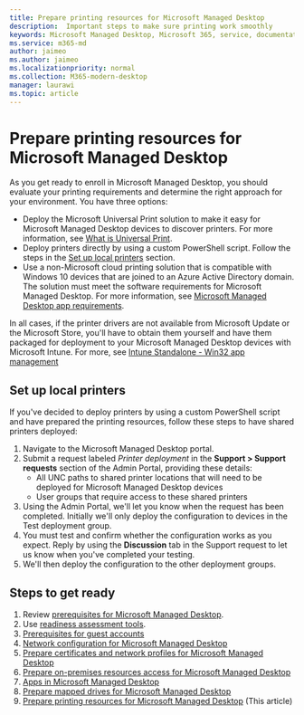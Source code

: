 ```yaml
---
title: Prepare printing resources for Microsoft Managed Desktop 
description:  Important steps to make sure printing work smoothly
keywords: Microsoft Managed Desktop, Microsoft 365, service, documentation
ms.service: m365-md
author: jaimeo
ms.author: jaimeo
ms.localizationpriority: normal
ms.collection: M365-modern-desktop
manager: laurawi
ms.topic: article
---
```


# Prepare printing resources for Microsoft Managed Desktop

As you get ready to enroll in Microsoft Managed Desktop, you should evaluate your printing requirements and determine the right approach for your environment. You have three options:
 
- Deploy the Microsoft Universal Print solution to make it easy for Microsoft Managed Desktop devices to discover printers. For more information, see [What is Universal Print](https://docs.microsoft.com/universal-print/fundamentals/universal-print-whatis).
- Deploy printers directly by using a custom PowerShell script. Follow the steps in the [Set up local printers](#set-up-local-printers) section.
- Use a non-Microsoft cloud printing solution that is compatible with Windows 10 devices that are joined to an Azure Active Directory domain. The solution must meet the software requirements for Microsoft Managed Desktop. For more information, see [Microsoft Managed Desktop app requirements](../service-description/mmd-app-requirements.md).
 
In all cases, if the printer drivers are not available from Microsoft Update or the Microsoft Store, you'll have to obtain them yourself and have them packaged for deployment to your Microsoft Managed Desktop devices with Microsoft Intune. For more, see [Intune Standalone - Win32 app management](https://docs.microsoft.com/mem/intune/apps/apps-win32-app-management)

## Set up local printers

If you've decided to deploy printers by using a custom PowerShell script and have prepared the printing resources, follow these steps to have shared printers deployed:

1.	Navigate to the Microsoft Managed Desktop portal.
2.	Submit a request labeled *Printer deployment* in the **Support > Support requests** section of the Admin Portal, providing these details:
    - All UNC paths to shared printer locations that will need to be deployed for Microsoft Managed Desktop devices
    - User groups that require access to these shared printers
3.	Using the Admin Portal, we'll let you know when the request has been completed. Initially we'll only deploy the configuration to devices in the Test deployment group.
4.	You must test and confirm whether the configuration works as you expect. Reply by using the **Discussion** tab in the Support request to let us know when you've completed your testing.
5.	We'll then deploy the configuration to the other deployment groups.

## Steps to get ready

1. Review [prerequisites for Microsoft Managed Desktop](prerequisites.md).
2. Use [readiness assessment tools](readiness-assessment-tool.md).
3. [Prerequisites for guest accounts](guest-accounts.md)
4. [Network configuration for Microsoft Managed Desktop](network.md)
5. [Prepare certificates and network profiles for Microsoft Managed Desktop](certs-wifi-lan.md)
6. [Prepare on-premises resources access for Microsoft Managed Desktop](authentication.md)
7. [Apps in Microsoft Managed Desktop](apps.md)
8. [Prepare mapped drives for Microsoft Managed Desktop](mapped-drives.md)
9. [Prepare printing resources for Microsoft Managed Desktop](printing.md) (This article)